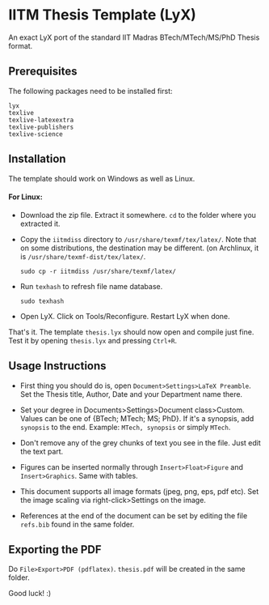 IITM Thesis Template (LyX)
==========================

An exact LyX port of the standard IIT Madras BTech/MTech/MS/PhD Thesis
format.

## Prerequisites ##

The following packages need to be installed first:

	lyx
	texlive
	texlive-latexextra
	texlive-publishers
	texlive-science

## Installation ##

The template should work on Windows as well as Linux.

#### For Linux: ####

- Download the zip file. Extract it somewhere. `cd` to the folder 
  where you extracted it.
  
- Copy the `iitmdiss` directory to `/usr/share/texmf/tex/latex/`. Note
  that on some distributions, the destination may be different.
  (on Archlinux, it is `/usr/share/texmf-dist/tex/latex/`.
  
  `sudo cp -r iitmdiss /usr/share/texmf/latex/`
  
- Run `texhash` to refresh file name database.

  `sudo texhash`

- Open LyX. Click on Tools/Reconfigure. Restart LyX when done.

That's it. The template `thesis.lyx` should now open and compile just
fine. Test it by opening `thesis.lyx` and pressing `Ctrl+R`.


## Usage Instructions ##

- First thing you should do is, open `Document>Settings>LaTeX Preamble`.
  Set the Thesis title, Author, Date and your Department name there.

- Set your degree in Documents>Settings>Document class>Custom. Values
  can be one of {BTech; MTech; MS; PhD}. If it's a synopsis, add 
  `synopsis` to the end. Example: `MTech, synopsis` or simply `MTech`.

- Don't remove any of the grey chunks of text you see in the file.
  Just edit the text part.

- Figures can be inserted normally through `Insert>Float>Figure` and
  `Insert>Graphics`. Same with tables.

- This document supports all image formats (jpeg, png, eps, pdf etc).
  Set the image scaling via right-click>Settings on the image.

- References at the end of the document can be set by editing the file
  `refs.bib` found in the same folder.

## Exporting the PDF ##

Do `File>Export>PDF (pdflatex)`. `thesis.pdf` will be created in the
same folder.

Good luck! :)